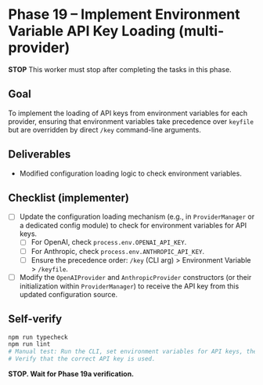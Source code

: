 # Phase 19 – Implement Environment Variable API Key Loading (multi-provider)

**STOP**
This worker must stop after completing the tasks in this phase.

## Goal

To implement the loading of API keys from environment variables for each provider, ensuring that environment variables take precedence over `keyfile` but are overridden by direct `/key` command-line arguments.

## Deliverables

- Modified configuration loading logic to check environment variables.

## Checklist (implementer)

- [ ] Update the configuration loading mechanism (e.g., in `ProviderManager` or a dedicated config module) to check for environment variables for API keys.
  - [ ] For OpenAI, check `process.env.OPENAI_API_KEY`.
  - [ ] For Anthropic, check `process.env.ANTHROPIC_API_KEY`.
  - [ ] Ensure the precedence order: `/key` (CLI arg) > Environment Variable > `/keyfile`.
- [ ] Modify the `OpenAIProvider` and `AnthropicProvider` constructors (or their initialization within `ProviderManager`) to receive the API key from this updated configuration source.

## Self-verify

```bash
npm run typecheck
npm run lint
# Manual test: Run the CLI, set environment variables for API keys, then try to interact with models without using /key or /keyfile.
# Verify that the correct API key is used.
```

**STOP. Wait for Phase 19a verification.**
